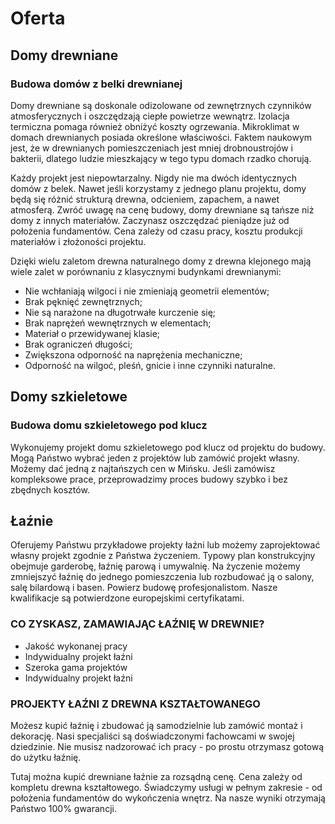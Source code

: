 # Oferta

## Domy drewniane

### Budowa domów z belki drewnianej

Domy drewniane są doskonale odizolowane od zewnętrznych czynników atmosferycznych i oszczędzają ciepłe powietrze wewnątrz. Izolacja termiczna pomaga również obniżyć koszty ogrzewania. Mikroklimat w domach drewnianych posiada określone właściwości. Faktem naukowym jest, że w drewnianych pomieszczeniach jest mniej drobnoustrojów i bakterii, dlatego ludzie mieszkający w tego typu domach rzadko chorują.

Każdy projekt jest niepowtarzalny. Nigdy nie ma dwóch identycznych domów z belek. Nawet jeśli korzystamy z jednego planu projektu, domy będą się różnić strukturą drewna, odcieniem, zapachem, a nawet atmosferą. Zwróć uwagę na cenę budowy, domy drewniane są tańsze niż domy z innych materiałów. Zaczynasz oszczędzać pieniądze już od położenia fundamentów. Cena zależy od czasu pracy, kosztu produkcji materiałów i złożoności projektu.

Dzięki wielu zaletom drewna naturalnego domy z drewna klejonego mają wiele zalet w porównaniu z klasycznymi budynkami drewnianymi:

- Nie wchłaniają wilgoci i nie zmieniają geometrii elementów;
- Brak pęknięć zewnętrznych;
- Nie są narażone na długotrwałe kurczenie się;
- Brak naprężeń wewnętrznych w elementach;
- Materiał o przewidywanej klasie;
- Brak ograniczeń długości;
- Zwiększona odporność na naprężenia mechaniczne;
- Odporność na wilgoć, pleśń, gnicie i inne czynniki naturalne.

## Domy szkieletowe

### Budowa domu szkieletowego pod klucz

Wykonujemy projekt domu szkieletowego pod klucz od projektu do budowy. Mogą Państwo wybrać jeden z projektów lub zamówić projekt własny. Możemy dać jedną z najtańszych cen w Mińsku. Jeśli zamówisz kompleksowe prace, przeprowadzimy proces budowy szybko i bez zbędnych kosztów. 

## Łaźnie

Oferujemy Państwu przykładowe projekty łaźni lub możemy zaprojektować własny projekt zgodnie z Państwa życzeniem. Typowy plan konstrukcyjny obejmuje garderobę, łaźnię parową i umywalnię. Na życzenie możemy zmniejszyć łaźnię do jednego pomieszczenia lub rozbudować ją o salony, salę bilardową i basen. Powierz budowę profesjonalistom. Nasze kwalifikacje są potwierdzone europejskimi certyfikatami.

### CO ZYSKASZ, ZAMAWIAJĄC ŁAŹNIĘ W DREWNIE?

- Jakość wykonanej pracy
- Indywidualny projekt łaźni
- Szeroka gama projektów
- Indywidualny projekt łaźni

### PROJEKTY ŁAŹNI Z DREWNA KSZTAŁTOWANEGO

Możesz kupić łaźnię i zbudować ją samodzielnie lub zamówić montaż i dekorację. Nasi specjaliści są doświadczonymi fachowcami w swojej dziedzinie. Nie musisz nadzorować ich pracy - po prostu otrzymasz gotową do użytku łaźnię.

Tutaj można kupić drewniane łaźnie za rozsądną cenę. Cena zależy od kompletu drewna kształtowego. Świadczymy usługi w pełnym zakresie - od położenia fundamentów do wykończenia wnętrz. Na nasze wyniki otrzymają Państwo 100% gwarancji.
